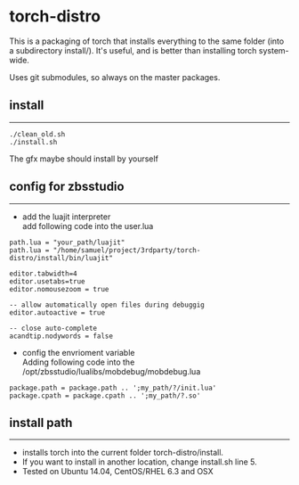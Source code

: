 torch-distro
============

This is a packaging of torch that installs everything to the same folder (into a subdirectory install/).
It's useful, and is better than installing torch system-wide.

Uses git submodules, so always on the master packages.    

__install__
-------    
--- 
```
./clean_old.sh
./install.sh
```
The gfx maybe should install by yourself

__config for zbsstudio__
----------    
---
*  add the luajit interpreter    
add following code into the user.lua    

```
path.lua = "your_path/luajit" 
path.lua = "/home/samuel/project/3rdparty/torch-distro/install/bin/luajit" 

editor.tabwidth=4
editor.usetabs=true
editor.nomousezoom = true

-- allow automatically open files during debuggig
editor.autoactive = true

-- close auto-complete
acandtip.nodywords = false
```

*  config the envrioment variable    
Adding following code into the /opt/zbsstudio/lualibs/mobdebug/mobdebug.lua     

```
package.path = package.path .. ';my_path/?/init.lua'
package.cpath = package.cpath .. ';my_path/?.so'
```
    

__install path__
-------    
---
*  installs torch into the current folder torch-distro/install. 
*  If you want to install in another location, change install.sh line 5. 
*  Tested on Ubuntu 14.04, CentOS/RHEL 6.3 and OSX

